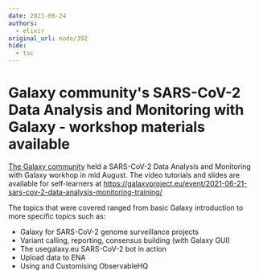 ```yaml
---
date: 2021-08-24
authors:
  - elixir
original_url: node/392
hide:
  - toc
---
```


# Galaxy community's SARS-CoV-2 Data Analysis and Monitoring with Galaxy - workshop materials available

<p><a href="https://galaxyproject.eu/">The Galaxy community</a> held a SARS-CoV-2 Data Analysis and Monitoring with Galaxy workhop in mid August. The video tutorials and slides are available for self-learners at <a href="https://galaxyproject.eu/event/2021-06-21-sars-cov-2-data-analysis-monitoring-training/">https://galaxyproject.eu/event/2021-06-21-sars-cov-2-data-analysis-monitoring-training/</a></p>

<p>The topics that were covered ranged from basic Galaxy introduction to more specific topics such as:</p>

<ul>
	<li>Galaxy for SARS-CoV-2 genome surveillance projects</li>
	<li>Variant calling, reporting, consensus building (with Galaxy GUI)</li>
	<li>The usegalaxy.eu SARS-CoV-2 bot in action</li>
	<li>Upload data to ENA</li>
	<li>Using and Customising ObservableHQ</li>
</ul>

<p>&nbsp;</p>

